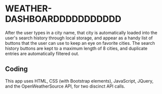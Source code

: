 # WEATHER-DASHBOARDDDDDDDDDDD
After the user types in a city name, that city is automatically loaded into the user's search history through local storage, and appear as a handy list of buttons that the user can use to keep an eye on favorite cities. The search history buttons are kept to a maximum length of 8 cities, and duplicate entries are automatically filtered out. 


## Coding
This app uses HTML, CSS (with Bootstrap elements), JavaScript, JQuery, and the OpenWeatherSource API, for two discinct API calls. 
